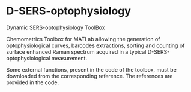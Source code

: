 # D-SERS-optophysiology
Dynamic SERS-optophysiology ToolBox

Chemometrics Toolbox for MATLab allowing the generation of optophysiological curves, barcodes extractions, sorting and counting of surface enhanced Raman spectrum acquired in a typical D-SERS-optophysiological measurement.

Some external functions, present in the code of the toolbox, must be downloaded from the corresponding reference. The references are provided in the code.

